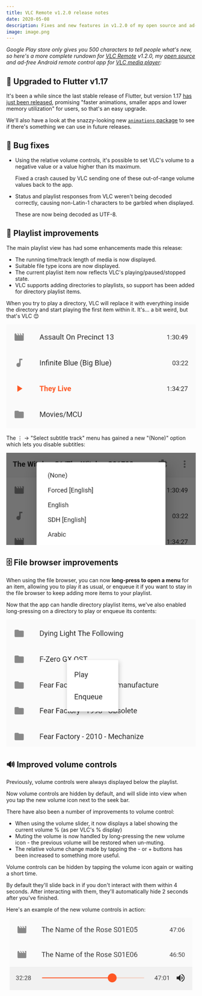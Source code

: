```yaml
---
title: VLC Remote v1.2.0 release notes
date: 2020-05-08
description: Fixes and new features in v1.2.0 of my open source and ad-free Android remote control app for VLC media player
image: image.png
---
```


_Google Play store only gives you 500 characters to tell people what's new, so here's a more complete rundown for [VLC Remote](https://play.google.com/store/apps/details?id=jbscript.vlcremote) v1.2.0, my [open source](https://github.com/insin/vlc_remote) and ad-free Android remote control app for [VLC media player](https://www.google.com/search?client=firefox-b-d&q=vlc):_

## 🦋 Upgraded to Flutter v1.17

It's been a while since the last stable release of Flutter, but version 1.17 [has just been released](https://medium.com/flutter/announcing-flutter-1-17-4182d8af7f8e), promising "faster animations, smaller apps and lower memory utilization" for users, so that's an easy upgrade.

We'll also have a look at the snazzy-looking new [`animations` package](https://pub.dev/packages/animations) to see if there's something we can use in future releases.

## 🐞 Bug fixes

- Using the relative volume controls, it's possible to set VLC's volume to a negative value or a value higher than its maximum.

  Fixed a crash caused by VLC sending one of these out-of-range volume values back to the app.

- Status and playlist responses from VLC weren't being decoded correctly, causing non-Latin-1 characters to be garbled when displayed.

  These are now being decoded as UTF-8.

## 📄 Playlist improvements

The main playlist view has had some enhancements made this release:

- The running time/track length of media is now displayed.
- Suitable file type icons are now displayed.
- The current playlist item now reflects VLC's playing/paused/stopped state.
- VLC supports adding directories to playlists, so support has been added for directory playlist items.

When you try to play a directory, VLC will replace it with everything inside the directory and start playing the first item within it. It's… a bit weird, but that's VLC 😊

![Playlist items in VLC Remote with durations and icons](playlist-icons-duration.png)

The ⋮ → "Select subtitle track" menu has gained a new "(None)" option which lets you disable subtitles:

![The new (None) option for disabling subtitles in the Subtitle menu](subtitle-none.png)

## 🗄 File browser improvements

When using the file browser, you can now **long-press to open a menu** for an item, allowing you to play it as usual, or enqueue it if you want to stay in the file browser to keep adding more items to your playlist.

Now that the app can handle directory playlist items, we've also enabled long-pressing on a directory to play or enqueue its contents:

![The new long-press menu for playing or enqueueing items in VLC Remote's file browser](play-enqueue-menu.png)

## 🔊 Improved volume controls

Previously, volume controls were always displayed below the playlist.

Now volume controls are hidden by default, and will slide into view when you tap the new volume icon next to the seek bar.

There have also been a number of improvements to volume control:

- When using the volume slider, it now displays a label showing the current volume % (as per VLC's % display)
- Muting the volume is now handled by long-pressing the new volume icon - the previous volume will be restored when un-muting.
- The relative volume change made by tapping the - or + buttons has been increased to something more useful.

Volume controls can be hidden by tapping the volume icon again or waiting a short time.

By default they'll slide back in if you don't interact with them within 4 seconds. After interacting with them, they'll automatically hide 2 seconds after you've finished.

Here's an example of the new volume controls in action:

<div style="text-align: center"><img alt="A demo of the new features of the volume controls in VLC Remote v1.2.0" src="volume-controls.gif"></div>
